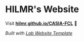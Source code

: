 
# HILMR's Website

Visit **[hilmr.github.io/CASIA-FCL](https://hilmr.github.io/CASIA-FCL)** 🚀

_Built with [Lab Website Template](https://greene-lab.gitbook.io/lab-website-template-docs)_
